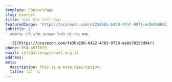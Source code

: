 ```yaml
---
template: ContactPage
slug: contact
title: נשמח להיות איתך בקשר
featuredImage: 'https://ucarecdn.com/e22a858a-b420-47af-99f6-ed54b6860333/'
subtitle: |-
  אנא עזרו לנו לגדול והצטרפו אלינו לדף הפייסבוק 

  ![](https://ucarecdn.com/fe3ba196-6422-47b5-9758-ee8e78153dd4/)
phone: 054-4671019
email: info@allergyisrael.org.il
address:
meta:
  description: This is a meta description.
  title: צור קשר
---
```

#

